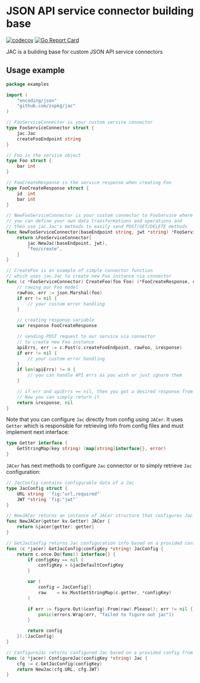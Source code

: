 # JSON API service connector building base
[![codecov](https://codecov.io/github/zspkg/jac/branch/main/graph/badge.svg?token=JO5Qd0Zw20)](https://codecov.io/github/zspkg/jac)
[![Go Report Card](https://goreportcard.com/badge/github.com/zspkg/jac)](https://goreportcard.com/report/github.com/zspkg/jac)

JAC is a building base for custom JSON API service connectors

## Usage example

```go
package examples

import (
	"encoding/json"
	"github.com/zspkg/jac"
)

// FooServiceConnector is your custom service connector
type FooServiceConnector struct {
	jac.Jac
	createFooEndpoint string
}

// Foo is the service object
type Foo struct {
	bar int
}

// FooCreateResponse is the service response when creating Foo
type FooCreateResponse struct {
	id  int
	bar int
}

// NewFooServiceConnector is your custom connector to FooService where
// you can define your own data transformations and operations and
// then use jac.Jac's methods to easily send POST/GET/DELETE methods
func NewFooServiceConnector(baseEndpoint string, jwt *string) *FooServiceConnector {
	return &FooServiceConnector{
		jac.NewJac(baseEndpoint, jwt),
		"foo/create",
	}
}

// CreateFoo is an example of simple connector function
// which uses jac.Jac to create new Foo instance via connector
func (c *FooServiceConnector) CreateFoo(foo Foo) (*FooCreateResponse, error) {
	// rawing our Foo model
	rawFoo, err := json.Marshal(foo)
	if err != nil {
		// your custom error handling
	}

	// creating response variable
	var response FooCreateResponse

	// sending POST request to our service via connector
	// to create new Foo instance
	apiErrs, err := c.Post(c.createFooEndpoint, rawFoo, &response)
	if err != nil {
		// your custom error handling
	}
	if len(apiErrs) != 0 {
		// you can handle API errs as you wish or just ignore them
	}

	// if err and apiErrs == nil, then you got a desired response from your service.
	// Now you can simply return it
	return &response, nil
}
```

Note that you can configure `Jac` directly from config using `JACer`. It uses `Getter` which is responsible for retrieving info from config files and must implement next interface:
```go
type Getter interface {
    GetStringMap(key string) (map[string]interface{}, error)
}
```

`JACer` has next methods to configure `Jac` connector or to simply retrieve `Jac` configuration:

```go
// JacConfig contains configurable data of a Jac
type JacConfig struct {
	URL string  `fig:"url,required"`
	JWT *string `fig:"jwt"`
}

// NewJACer returns an instance of JACer structure that configures Jac
func NewJACer(getter kv.Getter) JACer {
	return &jacer{getter: getter}
}

// GetJacConfig returns Jac configuration info based on a provided config from kv.Getter
func (c *jacer) GetJacConfig(configKey *string) JacConfig {
	return c.once.Do(func() interface{} {
		if configKey == nil {
			configKey = &jacDefaultConfigKey
		}

		var (
			config = JacConfig{}
			raw    = kv.MustGetStringMap(c.getter, *configKey)
		)

		if err := figure.Out(&config).From(raw).Please(); err != nil {
			panic(errors.Wrap(err, "failed to figure out jac"))
		}

		return config
	}).(JacConfig)
}

// ConfigureJac returns configured Jac based on a provided config from kv.Getter
func (c *jacer) ConfigureJac(configKey *string) Jac {
	cfg := c.GetJacConfig(configKey)
	return NewJac(cfg.URL, cfg.JWT)
}
```
